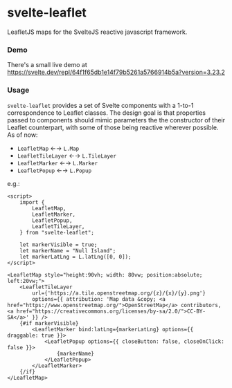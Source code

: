 # svelte-leaflet

LeafletJS maps for the SvelteJS reactive javascript framework.


### Demo

There's a small live demo at https://svelte.dev/repl/64f1f65db1e14f79b5261a5766914b5a?version=3.23.2

### Usage

`svelte-leaflet` provides a set of Svelte components with a 1-to-1 correspondence to Leaflet classes. The design goal is that properties passed to components should mimic parameters the the constructor of their Leaflet counterpart, with some of those being reactive wherever possible. As of now:

* `LeafletMap` ←→ `L.Map`
* `LeafletTileLayer` ←→ `L.TileLayer`
* `LeafletMarker` ←→ `L.Marker`
* `LeafletPopup` ←→ `L.Popup`

e.g.:

```
<script>
	import {
		LeafletMap,
		LeafletMarker,
		LeafletPopup,
		LeafletTileLayer,
	} from "svelte-leaflet";

	let markerVisible = true;
	let markerName = "Null Island";
	let markerLatLng = L.latLng([0, 0]);
</script>

<LeafletMap style="height:90vh; width: 80vw; position:absolute; left:20vw;">
	<LeafletTileLayer
		url={'https://a.tile.openstreetmap.org/{z}/{x}/{y}.png'}
		options={{ attribution: 'Map data &copy; <a href="https://www.openstreetmap.org/">OpenStreetMap</a> contributors, <a href="https://creativecommons.org/licenses/by-sa/2.0/">CC-BY-SA</a>' }} />
	{#if markerVisible}
		<LeafletMarker bind:latLng={markerLatLng} options={{ draggable: true }}>
			<LeafletPopup options={{ closeButton: false, closeOnClick: false }}>
				{markerName}
			</LeafletPopup>
		</LeafletMarker>
	{/if}
</LeafletMap>
```


